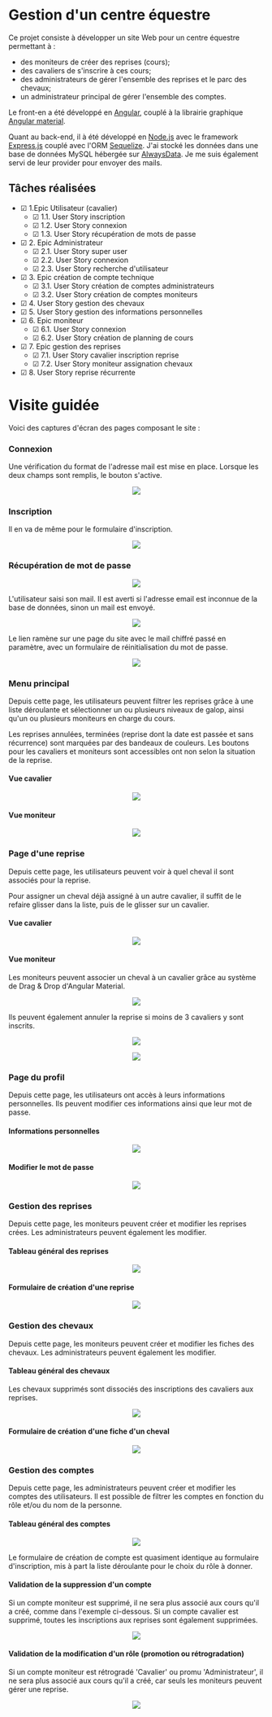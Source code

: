 

# Gestion d'un centre équestre

Ce projet consiste à développer un site Web pour un centre équestre permettant à :
- des moniteurs de créer des reprises (cours);
- des cavaliers de s'inscrire à ces cours;
- des administrateurs de gérer l'ensemble des reprises et le parc des chevaux;
- un administrateur principal de gérer l'ensemble des comptes.

Le front-en a été développé en <a href="https://angular.io/">Angular</a>, couplé à la librairie graphique <a href="https://material.angular.io/">Angular material</a>.

Quant au back-end, il à été développé en <a href="https://nodejs.org/en/">Node.js</a> avec le framework <a href="https://expressjs.com/fr/">Express.js</a> couplé avec l'ORM <a href="https://sequelize.org/">Sequelize</a>. J'ai stocké les données dans une base de données MySQL hébergée sur <a href="https://www.alwaysdata.com/fr/">AlwaysData</a>. Je me suis également servi de leur provider pour envoyer des mails.

## Tâches réalisées

-   &#x2611; 1.Epic Utilisateur (cavalier)
    -   &#x2611; 1.1. User Story inscription
    -   &#x2611; 1.2. User Story connexion
    -   &#x2611; 1.3. User Story récupération de mots de passe
-   &#x2611; 2. Epic Administrateur
    -   &#x2611; 2.1. User Story super user
    -   &#x2611; 2.2. User Story connexion
    -   &#x2611; 2.3. User Story recherche d'utilisateur
-   &#x2611; 3. Epic création de compte technique
    -   &#x2611; 3.1. User Story création de comptes administrateurs
    -   &#x2611; 3.2. User Story création de comptes moniteurs
-   &#x2611; 4. User Story gestion des chevaux
-   &#x2611; 5. User Story gestion des informations personnelles
-   &#x2611; 6. Epic moniteur
    -   &#x2611; 6.1. User Story connexion
    -   &#x2611; 6.2. User Story création de planning de cours
-   &#x2611; 7. Epic gestion des reprises
    -   &#x2611; 7.1. User Story cavalier inscription reprise
    -   &#x2611; 7.2. User Story moniteur assignation chevaux
-   &#x2611; 8. User Story reprise récurrente

# Visite guidée

Voici des captures d'écran des pages composant le site :

### Connexion

Une vérification du format de l'adresse mail est mise en place. Lorsque les deux champs sont remplis, le bouton s'active.

<p align="center"><img src="https://zupimages.net/up/20/46/71cu.jpg"></p>

### Inscription

Il en va de même pour le formulaire d'inscription.

<p align="center"><img src="https://zupimages.net/up/20/46/3t8t.jpg"></p>

### Récupération de mot de passe

<p align="center"><img src="https://zupimages.net/up/20/46/h3t7.jpg"></p>

L'utilisateur saisi son mail. Il est averti si l'adresse email est inconnue de la base de données, sinon un mail est envoyé.

<p align="center"><img src="https://zupimages.net/up/20/46/o2my.jpg"></p>

Le lien ramène sur une page du site avec le mail chiffré passé en paramètre, avec un formulaire de réinitialisation du mot de passe.

<p align="center"><img src="https://zupimages.net/up/20/46/3udi.jpg"></p>

### Menu principal

Depuis cette page, les utilisateurs peuvent filtrer les reprises grâce à une liste déroulante et sélectionner un ou plusieurs niveaux de galop, ainsi qu'un ou plusieurs moniteurs en charge du cours.

Les reprises annulées, terminées (reprise dont la date est passée et sans récurrence) sont marquées par des bandeaux de couleurs. Les boutons pour les cavaliers et moniteurs sont accessibles ont non selon la situation de la reprise.

#### Vue cavalier
<p align="center"><img src="https://zupimages.net/up/20/46/9jis.jpg"></p>

#### Vue moniteur
<p align="center"><img src="https://zupimages.net/up/20/46/y6xt.jpg"></p>

### Page d'une reprise
Depuis cette page, les utilisateurs peuvent voir à quel cheval il sont associés pour la reprise.

Pour assigner un cheval déjà assigné à un autre cavalier, il suffit de le refaire glisser dans la liste, puis de le glisser sur un cavalier.

#### Vue cavalier
<p align="center"><img src="https://zupimages.net/up/20/46/2gtg.jpg"></p>

#### Vue moniteur

Les moniteurs peuvent associer un cheval à un cavalier grâce au système de Drag & Drop d'Angular Material.

<p align="center"><img src="https://zupimages.net/up/20/46/2713.jpg"></p>

Ils peuvent également annuler la reprise si moins de 3 cavaliers y sont inscrits.

<p align="center"><img src="https://zupimages.net/up/20/46/xgud.jpg"></p>
<p align="center"><img src="https://zupimages.net/up/20/46/7py5.jpg"></p>

### Page du profil

Depuis cette page, les utilisateurs ont accès à leurs informations personnelles. Ils peuvent modifier ces informations ainsi que leur mot de passe.

#### Informations personnelles
<p align="center"><img src="https://zupimages.net/up/20/46/4yq4.jpg"></p>

#### Modifier le mot de passe
<p align="center"><img src="https://zupimages.net/up/20/46/mb18.jpg"></p>

### Gestion des reprises

Depuis cette page, les moniteurs peuvent créer et modifier les reprises crées. Les administrateurs peuvent également les modifier.

#### Tableau général des reprises
<p align="center"><img src="https://zupimages.net/up/20/46/x2ch.jpg"></p>

#### Formulaire de création d'une reprise
<p align="center"><img src="https://zupimages.net/up/20/46/lfiv.jpg"></p>

### Gestion des chevaux

Depuis cette page, les moniteurs peuvent créer et modifier les fiches des chevaux. Les administrateurs peuvent également les modifier.

#### Tableau général des chevaux

Les chevaux supprimés sont dissociés des inscriptions des cavaliers aux reprises.

<p align="center"><img src="https://zupimages.net/up/20/46/3t1l.jpg"></p>

#### Formulaire de création d'une fiche d'un cheval
<p align="center"><img src="https://zupimages.net/up/20/46/i3ga.jpg"></p>

### Gestion des comptes

Depuis cette page, les administrateurs peuvent créer et modifier les comptes des utilisateurs. Il est possible de filtrer les comptes en fonction du rôle et/ou du nom de la personne.

#### Tableau général des comptes
<p align="center"><img src="https://zupimages.net/up/20/46/gmm1.jpg"></p>

Le formulaire de création de compte est quasiment identique au formulaire d'inscription, mis à part la liste déroulante pour le choix du rôle à donner.

#### Validation de la suppression d'un compte

Si un compte moniteur est supprimé, il ne sera plus associé aux cours qu'il a créé, comme dans l'exemple ci-dessous.
Si un compte cavalier est supprimé, toutes les inscriptions aux reprises sont également supprimées.

<p align="center"><img src="https://zupimages.net/up/20/46/q1kf.jpg"></p>

#### Validation de la modification d'un rôle (promotion ou rétrogradation)

Si un compte moniteur est rétrogradé 'Cavalier' ou promu 'Administrateur', il ne sera plus associé aux cours qu'il a créé, car seuls les moniteurs peuvent gérer une reprise.

<p align="center"><img src="https://zupimages.net/up/20/46/rf7h.jpg"></p>
